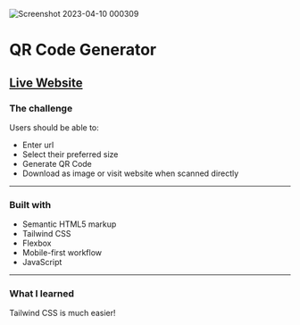 ![Screenshot 2023-04-10 000309](https://user-images.githubusercontent.com/31295561/230800512-f67c5cf7-fb25-49c0-bbcd-a3de36f6469c.png)

# QR Code Generator

## [Live Website](https://emem221.github.io/generate-qrcode/) 

### The challenge

Users should be able to:

- Enter url
- Select their preferred size
- Generate QR Code
- Download as image or visit website when scanned directly

***

### Built with

- Semantic HTML5 markup
- Tailwind CSS 
- Flexbox
- Mobile-first workflow
- JavaScript

***

### What I learned

Tailwind CSS is much easier!



